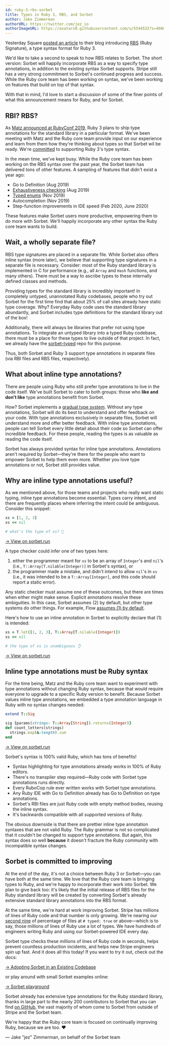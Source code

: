 ```yaml
---
id: ruby-3-rbs-sorbet
title: Types in Ruby 3, RBS, and Sorbet
author: Jake Zimmerman
authorURL: https://twitter.com/jez_io
authorImageURL: https://avatars0.githubusercontent.com/u/5544532?s=460&v=4
---
```



Yesterday Square [posted an article][introducing-rbs] to their blog introducing
[RBS][rbs] (Ruby Signature), a type syntax format for Ruby 3.

We'd like to take a second to speak to how RBS relates to Sorbet. The short
version: Sorbet will happily incorporate RBS as a way to specify type
annotations, in addition to the existing syntax Sorbet supports. Stripe still
has a very strong commitment to Sorbet's continued progress and success. While
the Ruby core team has been working on syntax, we've been working on features
that build on top of that syntax.

With that in mind, I'd love to start a discussion of some of the finer points of
what this announcement means for Ruby, and for Sorbet.

[introducing-rbs]: https://developer.squareup.com/blog/the-state-of-ruby-3-typing/
[rbs]: https://github.com/ruby/rbs

<!--truncate-->


## RBI? RBS?

As [Matz announced at RubyConf 2019][rubyconf-2019], Ruby 3 plans to ship type
annotations for the standard library in a particular format. We've been meeting
with Matz and the Ruby core team provide input on our experience and learn from
them how they're thinking about types so that Sorbet wil be ready. We're
[committed][faq-migration] to supporting Ruby 3's type syntax.

[rubyconf-2019]: https://youtu.be/2g9R7PUCEXo?t=2076
[faq-migration]: https://sorbet.org/docs/faq#when-ruby-3-gets-types-what-will-the-migration-plan-look-like

In the mean time, we've kept busy. While the Ruby core team has been working on
the RBS syntax over the past year, the Sorbet team has delivered tons of other
features. A sampling of features that didn't exist a year ago:


- Go to Definition (Aug 2019)
- [Exhaustiveness checking](/docs/exhaustiveness) (Aug 2019)
- [Typed enums](/docs/tenum) (Nov 2019)
- Autocompletion (Nov 2019)
- Step-function improvements in IDE speed (Feb 2020, June 2020)

These features make Sorbet users more productive, empowering them to do more
with Sorbet. We'll happily incorporate any other syntax the Ruby core team wants
to build.

## Wait, a wholly separate file?

RBS type signatures are placed in a separate file. While Sorbet also offers
inline syntax (more later), we believe that supporting type signatures in a
separate file is necessary. Consider: most of the Ruby standard library is
implemented in C for performance (e.g., all `Array` and `Hash` functions, and
many others). There must be a way to ascribe types to these internally defined
classes and methods.

Providing types for the standard library is incredibly important! In completely
untyped, unannotated Ruby codebases, people who try out Sorbet for the first
time find that about 25% of call sites already have static type coverage. Why?
Everyday Ruby code uses the standard library abundantly, and Sorbet includes
type definitions for the standard library out of the box!

Additionally, there will always be libraries that prefer not using type
annotations. To integrate an untyped library into a typed Ruby codebase, there
must be a place for these types to live outside of that project. In fact, we
already have the [sorbet-typed] repo for this purpose.

[sorbet-typed]: https://github.com/sorbet/sorbet-typed

Thus, both Sorbet and Ruby 3 support type annotations in separate files (via RBI
files and RBS files, respectively).

## What about inline type annotations?

There are people using Ruby who still prefer type annotations to live in the
code itself. We've built Sorbet to cater to both groups: those who **like and
don't like** type annotations benefit from Sorbet.

How? Sorbet implements a [gradual type system]. Without any type annotations,
Sorbet will do its best to understand and offer feedback on your code. With type
annotations exclusively in separate files, Sorbet will understand more and offer
better feedback. With inline type annotations, people can tell Sorbet every
little detail about their code so Sorbet can offer incredible feedback. For
these people, reading the types is as valuable as reading the code itself.

[gradual type system]: /docs/gradual

Sorbet has always provided syntax for inline type annotations. Annotations
aren't required by Sorbet—they're there for the people who want to empower
Sorbet to help them even more. Whether you love type annotations or not, Sorbet
still provides value.

## Why are inline type annotations useful?

As we mentioned above, for those teams and projects who really want static
typing, inline type annotations become essential. Types carry intent, and there
are frequently places where inferring the intent could be ambiguous. Consider
this snippet:


```ruby
xs = [1, 2, 3]
xs << nil

# what's the type of xs? 🤔
```
[→ View on sorbet.run](https://sorbet.run/#%23%20typed%3A%20true%0A%0Axs%20%3D%20%5B1%2C%202%2C%203%5D%0Axs%20%3C%3C%20nil)

A type checker could infer one of two types here:

1. either the programmer meant for `xs` to be an array of `Integer`'s and
   `nil`'s (i.e., `T::Array[T.nilable(Integer)]` in Sorbet's syntax), or
2. the programmer made a mistake, and didn't intend to allow `nil`'s in `xs`
   (i.e., it was intended to be a `T::Array[Integer]`, and this code should
   report a static error).

Any static checker must assume one of these outcomes, but there are times when
either might make sense. Explicit annotations resolve these ambiguities. In this
case, Sorbet assumes (2) by default, but other type systems do other things. For
example, Flow [assumes (1) by default][flow-example].

[flow-example]: https://flow.org/try/#0MYewdgzgLgBAHhGBeGBtAjAGhgJmwZgF0BuAKAQDoAHAVwgAsAKMGgG1YEpig

Here's how to use an inline annotation in Sorbet to explicitly declare that (1)
is intended:

```ruby
xs = T.let([1, 2, 3], T::Array[T.nilable(Integer)])
xs << nil

# the type of xs is unambiguous 👌
```

<a href="https://sorbet.run/#%23%20typed%3A%20true%0A%0Axs%20%3D%20T.let(%5B1%2C%202%2C%203%5D%2C%20T%3A%3AArray%5BT.nilable(Integer)%5D)%0Axs%20%3C%3C%20nil">→
View on sorbet.run</a>

## Inline type annotations must be Ruby syntax

For the time being, Matz and the Ruby core team want to experiment with type
annotations without changing Ruby syntax, because that would require everyone to
upgrade to a specific Ruby version to benefit. Because Sorbet values inline type
annotations, we embedded a type annotation language in Ruby with no syntax
changes needed:


```ruby
extend T::Sig

sig {params(strings: T::Array[String]).returns(Integer)}
def count_letters(strings)
  strings.map(&:length).sum
end
```

<a href="https://sorbet.run/#%23%20typed%3A%20true%0A%0Aextend%20T%3A%3ASig%0A%0Asig%20%7Bparams(strings%3A%20T%3A%3AArray%5BString%5D).returns(Integer)%7D%0Adef%20count_letters(strings)%0A%20%20strings.map(%26%3Alength).sum%0Aend">→
View on sorbet.run</a>

Sorbet's syntax is 100% valid Ruby, which has tons of benefits!

- Syntax highlighting for type annotations already works in 100% of Ruby
  editors.
- There's no transpiler step required—Ruby code with Sorbet type annotations
  runs directly.
- Every RuboCop rule ever written works with Sorbet type annotations.
- Any Ruby IDE with Go to Definition already has Go to Definition on type
  annotations.
- Sorbet's RBI files are just Ruby code with empty method bodies, reusing the
  inline syntax.
- It's backwards compatible with all supported versions of Ruby.

The obvious downside is that there are prettier inline type annotation syntaxes
that are not valid Ruby. The Ruby grammar is not so complicated that it couldn't
be changed to support type annotations. But again, this syntax does so well
**because** it doesn't fracture the Ruby community with incompatible syntax
changes.

## Sorbet is committed to improving

At the end of the day, it's not a choice between Ruby 3 or Sorbet—you can have
both at the same time. We love that the Ruby core team is bringing types to
Ruby, and we're happy to incorporate their work into Sorbet. We plan to give
back too: it's likely that the initial release of RBS files for the Ruby
standard library will be created by converting Sorbet's already extensive
standard library annotations into the RBS format.

At the same time, we're hard at work improving Sorbet. Stripe has millions of
lines of Ruby code and that number is only growing. We're nearing our [second
nine] of percentage of files at `# typed: true` or above—which is to say, those
millions of lines of Ruby use a lot of types. We have hundreds of engineers
writing Ruby and using our Sorbet-powered IDE every day.

[second nine]: https://en.wikipedia.org/wiki/High_availability#Percentage_calculation

Sorbet type checks these millions of lines of Ruby code in seconds, helps
prevent countless production incidents, and helps new Stripe engineers spin up
fast. And it does all this today! If you want to try it out, check out the docs:

[→ Adopting Sorbet in an Existing Codebase](https://sorbet.org/docs/adopting)

or play around with small Sorbet examples online:

[→ Sorbet playground](https://sorbet.run)

Sorbet already has extensive type annotations for the Ruby standard library,
thanks in large part to the nearly 200 contributors to Sorbet that you can find
[on GitHub][contributors], the vast majority of whom come to Sorbet from outside
of Stripe and the Sorbet team.

[contributors]: https://github.com/sorbet/sorbet/graphs/contributors

We're happy that the Ruby core team is focused on continually improving Ruby,
because we are too. ❤️

— Jake "jez" Zimmerman, on behalf of the Sorbet team
